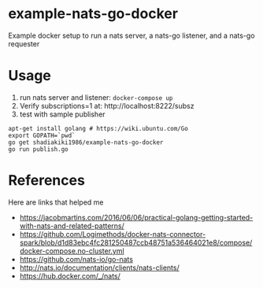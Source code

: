 # example-nats-go-docker
Example docker setup to run a nats server, a nats-go listener, and a nats-go requester

# Usage
1. run nats server and listener: `docker-compose up`
2. Verify subscriptions=1 at: http://localhost:8222/subsz
3. test with sample publisher
```
apt-get install golang # https://wiki.ubuntu.com/Go
export GOPATH=`pwd`
go get shadiakiki1986/example-nats-go-docker
go run publish.go
```

# References
Here are links that helped me
* https://jacobmartins.com/2016/06/06/practical-golang-getting-started-with-nats-and-related-patterns/
* https://github.com/Logimethods/docker-nats-connector-spark/blob/d1d83ebc4fc281250487ccb48751a536464021e8/compose/docker-compose.no-cluster.yml
* https://github.com/nats-io/go-nats
* http://nats.io/documentation/clients/nats-clients/
* https://hub.docker.com/_/nats/

